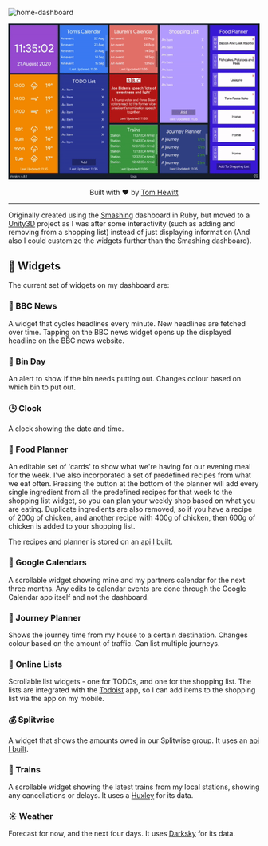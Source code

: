 ![home-dashboard](https://socialify.git.ci/iamtomhewitt/home-dashboard/image?description=1&forks=1&issues=1&logo=https%3A%2F%2Fraw.githubusercontent.com%2Fiamtomhewitt%2Fhome-dashboard%2Fmaster%2FAssets%2FImages%2FIcon.png&pattern=Floating%20Cogs&stargazers=1&theme=Light)
<p align="center"><img src="Github/demo.gif" width="700"></p>
<p align="center">Built with ❤︎ by <a href="https://github.com/iamtomhewitt">Tom Hewitt</a></p>

------------

Originally created using the [Smashing](https://github.com/Smashing/smashing) dashboard in Ruby, but moved to a [Unity3D](https://unity.com/) project as I was after some interactivity (such as adding and removing from a shopping list) instead of just displaying information (And also I could customize the widgets further than the Smashing dashboard).

## 🎯 Widgets
The current set of widgets on my dashboard are:

### 📰 BBC News
A widget that cycles headlines every minute. New headlines are fetched over time. Tapping on the BBC news widget opens up the displayed headline on the BBC news website.

### 🚮 Bin Day
An alert to show if the bin needs putting out. Changes colour based on which bin to put out.

### 🕒 Clock
A clock showing the date and time.

### 🥘 Food Planner
An editable set of 'cards' to show what we're having for our evening meal for the week.
I've also incorporated a set of predefined recipes from what we eat often. Pressing the button at the bottom of the planner will add every single ingredient from all the predefined recipes for that week to the shopping list widget, so you can plan your weekly shop based on what you are eating. Duplicate ingredients are also removed, so if you have a recipe of 200g of chicken, and another recipe with 400g of chicken, then 600g of chicken is added to your shopping list.

The recipes and planner is stored on an [api I built](https://github.com/iamtomhewitt/home-dashboard-recipe-manager).

### 📆 Google Calendars
A scrollable widget showing mine and my partners calendar for the next three months. Any edits to calendar events are done through the Google Calendar app itself and not the dashboard.

### 🚗 Journey Planner
Shows the journey time from my house to a certain destination. Changes colour based on the amount of traffic. Can list multiple journeys.

### 📝 Online Lists
Scrollable list widgets - one for TODOs, and one for the shopping list. The lists are integrated with the [Todoist](https://todoist.com) app, so I can add items to the shopping list via the app on my mobile.

### 💰 Splitwise
A widget that shows the amounts owed in our Splitwise group. It uses an [api I built](https://github.com/iamtomhewitt/home-dashboard-splitwise-manager).

### 🚂 Trains
A scrollable widget showing the latest trains from my local stations, showing any cancellations or delays. It uses a [Huxley](https://github.com/jpsingleton/Huxley) for its data.

### ☀ Weather
Forecast for now, and the next four days. It uses [Darksky](https://darksky.net/dev) for its data.